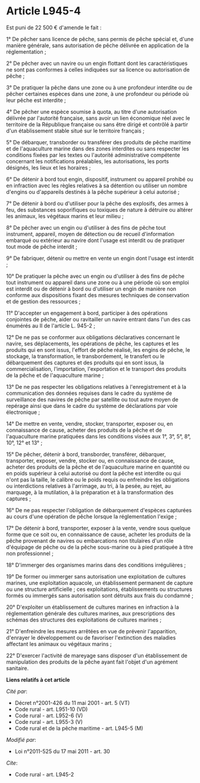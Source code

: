 # Article L945-4

Est puni de 22 500 € d'amende le fait : 

1° De pêcher sans licence de pêche, sans permis de pêche spécial et, d'une manière générale, sans autorisation de pêche
délivrée en application de la réglementation ; 

2° De pêcher avec un navire ou un engin flottant dont les caractéristiques ne sont pas conformes à celles indiquées sur sa
licence ou autorisation de pêche ; 

3° De pratiquer la pêche dans une zone ou à une profondeur interdite ou de pêcher certaines espèces dans une zone, à une
profondeur ou période où leur pêche est interdite ; 

4° De pêcher une espèce soumise à quota, au titre d'une autorisation délivrée par l'autorité française, sans avoir un lien
économique réel avec le territoire de la République française ou sans être dirigé et contrôlé à partir d'un établissement
stable situé sur le territoire français ; 

5° De débarquer, transborder ou transférer des produits de pêche maritime et de l'aquaculture marine dans des zones
interdites ou sans respecter les conditions fixées par les textes ou l'autorité administrative compétente concernant les
notifications préalables, les autorisations, les ports désignés, les lieux et les horaires ; 

6° De détenir à bord tout engin, dispositif, instrument ou appareil prohibé ou en infraction avec les règles relatives à sa
détention ou utiliser un nombre d'engins ou d'appareils destinés à la pêche supérieur à celui autorisé ; 

7° De détenir à bord ou d'utiliser pour la pêche des explosifs, des armes à feu, des substances soporifiques ou toxiques de
nature à détruire ou altérer les animaux, les végétaux marins et leur milieu ; 

8° De pêcher avec un engin ou d'utiliser à des fins de pêche tout instrument, appareil, moyen de détection ou de recueil
d'information embarqué ou extérieur au navire dont l'usage est interdit ou de pratiquer tout mode de pêche interdit ; 

9° De fabriquer, détenir ou mettre en vente un engin dont l'usage est interdit ; 

10° De pratiquer la pêche avec un engin ou d'utiliser à des fins de pêche tout instrument ou appareil dans une zone ou à une
période où son emploi est interdit ou de détenir à bord ou d'utiliser un engin de manière non conforme aux dispositions
fixant des mesures techniques de conservation et de gestion des ressources ; 

11° D'accepter un engagement à bord, participer à des opérations conjointes de pêche, aider ou ravitailler un navire entrant
dans l'un des cas énumérés au II de l'article L. 945-2 ; 

12° De ne pas se conformer aux obligations déclaratives concernant le navire, ses déplacements, les opérations de pêche, les
captures et les produits qui en sont issus, l'effort de pêche réalisé, les engins de pêche, le stockage, la transformation,
le transbordement, le transfert ou le débarquement des captures et des produits qui en sont issus, la commercialisation,
l'importation, l'exportation et le transport des produits de la pêche et de l'aquaculture marine ; 

13° De ne pas respecter les obligations relatives à l'enregistrement et à la communication des données requises dans le cadre
du système de surveillance des navires de pêche par satellite ou tout autre moyen de repérage ainsi que dans le cadre du
système de déclarations par voie électronique ; 

14° De mettre en vente, vendre, stocker, transporter, exposer ou, en connaissance de cause, acheter des produits de la pêche
et de l'aquaculture marine pratiquées dans les conditions visées aux 1°, 3°, 5°, 8°, 10°, 12° et 13° ; 

15° De pêcher, détenir à bord, transborder, transférer, débarquer, transporter, exposer, vendre, stocker ou, en connaissance
de cause, acheter des produits de la pêche et de l'aquaculture marine en quantité ou en poids supérieur à celui autorisé ou
dont la pêche est interdite ou qui n'ont pas la taille, le calibre ou le poids requis ou enfreindre les obligations ou
interdictions relatives à l'arrimage, au tri, à la pesée, au rejet, au marquage, à la mutilation, à la préparation et à la
transformation des captures ; 

16° De ne pas respecter l'obligation de débarquement d'espèces capturées au cours d'une opération de pêche lorsque la
réglementation l'exige ; 

17° De détenir à bord, transporter, exposer à la vente, vendre sous quelque forme que ce soit ou, en connaissance de cause,
acheter les produits de la pêche provenant de navires ou embarcations non titulaires d'un rôle d'équipage de pêche ou de la
pêche sous-marine ou à pied pratiquée à titre non professionnel ; 

18° D'immerger des organismes marins dans des conditions irrégulières ; 

19° De former ou immerger sans autorisation une exploitation de cultures marines, une exploitation aquacole, un établissement
permanent de capture ou une structure artificielle ; ces exploitations, établissements ou structures formés ou immergés sans
autorisation sont détruits aux frais du condamné ; 

20° D'exploiter un établissement de cultures marines en infraction à la réglementation générale des cultures marines, aux
prescriptions des schémas des structures des exploitations de cultures marines ; 

21° D'enfreindre les mesures arrêtées en vue de prévenir l'apparition, d'enrayer le développement ou de favoriser
l'extinction des maladies affectant les animaux ou végétaux marins ; 

22° D'exercer l'activité de mareyage sans disposer d'un établissement de manipulation des produits de la pêche ayant fait
l'objet d'un agrément sanitaire.

**Liens relatifs à cet article**

_Cité par_:

  - Décret n°2001-426 du 11 mai 2001 - art. 5 (VT)
  - Code rural - art. L951-10 (VD)
  - Code rural - art. L952-6 (V)
  - Code rural - art. L955-3 (V)
  - Code rural et  de la pêche maritime - art. L945-5 (M)

_Modifié par_:

  - Loi n°2011-525 du 17 mai 2011 - art. 30

_Cite_:

  - Code rural - art. L945-2
